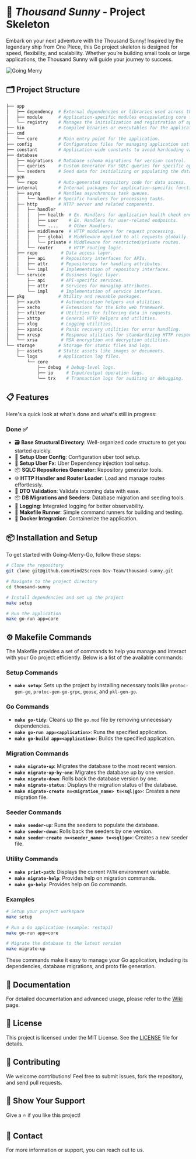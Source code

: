 
# 🚢 _Thousand Sunny_ - Project Skeleton

Embark on your next adventure with the Thousand Sunny! Inspired by the legendary ship from One Piece, this Go project skeleton is designed for speed, flexibility, and scalability. Whether you’re building small tools or large applications, the Thousand Sunny will guide your journey to success.

![Going Merry](./storage/assets/going-merry.jpg "Going Merry")

## 🗂 Project Structure

```bash
├── app
│   ├── dependency  # External dependencies or libraries used across the application.
│   ├── module      # Application-specific modules encapsulating core features.
│   └── registry    # Manages the initialization and registration of application components.
├── bin             # Compiled binaries or executables for the application.
├── cmd
│   └── core        # Main entry point for the application.
├── config          # Configuration files for managing application settings.
├── constant        # Application-wide constants to avoid hardcoding values.
├── database
│   ├── migrations  # Database schema migrations for version control.
│   ├── queries     # Custom Generator For SQLC queries for specific operations.
│   └── seeders     # Seed data for initializing or populating the database.
├── gen
│   └── repo        # Auto-generated repository code for data access.
├── internal        # Internal packages for application-specific functionality.
│   ├── asynq       # Handles asynchronous task queues.
│   │   └── handler # Specific handlers for processing tasks.
│   ├── http        # HTTP server and related components.
│   │   ├── handler
│   │   │   ├── health  # Ex. Handlers for application health check endpoints.
│   │   │   ├── user    # Ex. Handlers for user-related endpoints.
│   │   │   └── ....    # Other Handlers.
│   │   ├── middleware  # HTTP middleware for request processing.
│   │   │   ├── global  # Middleware applied to all requests globally.
│   │   │   └── private # Middleware for restricted/private routes.
│   │   └── router      # HTTP routing logic.
│   ├── repo         # Data access layer.
│   │   ├── api      # Repository interfaces for APIs.
│   │   ├── attr     # Repositories for handling attributes.
│   │   └── impl     # Implementation of repository interfaces.
│   └── service      # Business logic layer.
│       ├── api      # API-specific services.
│       ├── attr     # Services for managing attributes.
│       └── impl     # Implementation of service interfaces.
├── pkg             # Utility and reusable packages.
│   ├── xauth        # Authentication helpers and utilities.
│   ├── xecho        # Extensions for the Echo web framework.
│   ├── xfilter      # Utilities for filtering data in requests.
│   ├── xhttp        # General HTTP helpers and utilities.
│   ├── xlog         # Logging utilities.
│   ├── xpanic       # Panic recovery utilities for error handling.
│   ├── xresp        # Response utilities for standardizing HTTP responses.
│   └── xrsa         # RSA encryption and decryption utilities.
└── storage         # Storage for static files and logs.
    ├── assets      # Static assets like images or documents.
    └── logs        # Application log files.
        └── core
            ├── debug  # Debug-level logs.
            ├── io     # Input/output operation logs.
            └── trx    # Transaction logs for auditing or debugging.
```

## 📋 Features

Here's a quick look at what's done and what's still in progress:

### Done ✅
- 🗃️ **Base Structural Directory**: Well-organized code structure to get you started quickly.
- 🔧 **Setup Uber Config**: Configuration uber tool setup.
- 🔧 **Setup Uber Fx**: Uber Dependency injection tool setup.
- 📦 **SQLC Repositories Generator**: Repository generator tools.
- 🌐 **HTTP Handler and Router Loader**: Load and manage routes effortlessly.
- 📜 **DTO Validation**: Validate incoming data with ease.
- 📦 **DB Migrations and Seeders**: Database migration and seeding tools.
- 📄 **Logging**: Integrated logging for better observability.
- 📑 **Makefile Runner**: Simple command runners for building and testing.
- 🐳 **Docker Integration**: Containerize the application.

## 📦 Installation and Setup

To get started with Going-Merry-Go, follow these steps:

```bash
# Clone the repository
git clone git@github.com:Mind2Screen-Dev-Team/thousand-sunny.git

# Navigate to the project directory
cd thousand-sunny

# Install dependencies and set up the project
make setup

# Run the application
make go-run app=core
```

## ⚙️ Makefile Commands

The Makefile provides a set of commands to help you manage and interact with your Go project efficiently. Below is a list of the available commands:

### Setup Commands

- **`make setup`**: Sets up the project by installing necessary tools like `protoc-gen-go`, `protoc-gen-go-grpc`, `goose`, and `pkl-gen-go`.

### Go Commands

- **`make go-tidy`**: Cleans up the `go.mod` file by removing unnecessary dependencies.
- **`make go-run app=<application>`**: Runs the specified application.
- **`make go-build app=<application>`**: Builds the specified application.

### Migration Commands

- **`make migrate-up`**: Migrates the database to the most recent version.
- **`make migrate-up-by-one`**: Migrates the database up by one version.
- **`make migrate-down`**: Rolls back the database version by one.
- **`make migrate-status`**: Displays the migration status of the database.
- **`make migrate-create n=<migration_name> t=<sql|go>`**: Creates a new migration file.

### Seeder Commands

- **`make seeder-up`**: Runs the seeders to populate the database.
- **`make seeder-down`**: Rolls back the seeders by one version.
- **`make seeder-create n=<seeder_name> t=<sql|go>`**: Creates a new seeder file.

### Utility Commands

- **`make print-path`**: Displays the current `PATH` environment variable.
- **`make migrate-help`**: Provides help on migration commands.
- **`make go-help`**: Provides help on Go commands.

### Examples

```bash
# Setup your project workspace
make setup

# Run a Go application (example: restapi)
make go-run app=core

# Migrate the database to the latest version
make migrate-up

```

These commands make it easy to manage your Go application, including its dependencies, database migrations, and proto file generation.

## 📖 Documentation

For detailed documentation and advanced usage, please refer to the [Wiki](https://github.com/Mind2Screen-Dev-Team/thousand-sunny/wiki) page.

## 📜 License

This project is licensed under the MIT License. See the [LICENSE](LICENSE) file for details.

## 🤝 Contributing

We welcome contributions! Feel free to submit issues, fork the repository, and send pull requests.

## 🌟 Show Your Support

Give a ⭐️ if you like this project!

## 📧 Contact

For more information or support, you can reach out to us.
